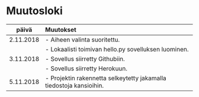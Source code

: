 # Muutosloki

| päivä     | Muutokset |
| :--------:| :---------|
| 2.11.2018 | - Aiheen valinta suoritettu. |
|           | - Lokaalisti toimivan hello.py sovelluksen luominen. |
| 3.11.2018 | - Sovellus siirretty Githubiin. |
|           | - Sovellus siirretty Herokuun. |
| 5.11.2018 | - Projektin rakennetta selkeytetty jakamalla tiedostoja kansioihin. |